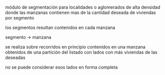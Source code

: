 módulo de segmentación para localidades o aglomerados de alta densidad 
donde las manzanas contienen mas de la cantidad deseada de viviendas por segmento

los segmentos resultan contenidos en cada manzana

segmento -> manzana

se realiza sobre recorridos
en principio contenidos en una manzana
obtenidos de una partición del listado
con lados con más viviendas de las deseadas

no se puede considerar esos lados en forma completa


